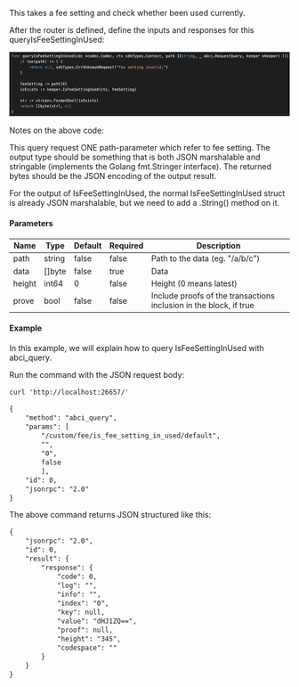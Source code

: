 This takes a fee setting and check whether been used currently.

After the router is defined, define the inputs and responses for this queryIsFeeSettingInUsed:

![Image-2](../pic/queryIsFeeSettingInUsed.png)


Notes on the above code:

This query request ONE path-parameter which refer to fee setting. 
The output type should be something that is both JSON marshalable and stringable (implements the Golang fmt.Stringer interface). The returned bytes should be the JSON encoding of the output result.

For the output of IsFeeSettingInUsed, the normal IsFeeSettingInUsed struct is already JSON marshalable, but we need to add a .String() method on it.

#### Parameters
| Name | Type | Default | Required | Description                 |
| ---- | ---- | ------- | -------- | --------------------------- |
| path | string | false | false    | Path to the data (eg. "/a/b/c") |
| data | []byte | false | true     | Data |
| height | int64 | 0 | false    | Height (0 means latest) |
| prove | bool | false | false    | Include proofs of the transactions inclusion in the block, if true |



#### Example
In this example, we will explain how to query IsFeeSettingInUsed with abci_query. 

Run the command with the JSON request body:
```
curl 'http://localhost:26657/'
```

```
{
    "method": "abci_query",
    "params": [
    	"/custom/fee/is_fee_setting_in_used/default",
    	"",
    	"0",
    	false
    	],
    "id": 0,
    "jsonrpc": "2.0"
}

```

The above command returns JSON structured like this: 
```
{
    "jsonrpc": "2.0",
    "id": 0,
    "result": {
        "response": {
            "code": 0,
            "log": "",
            "info": "",
            "index": "0",
            "key": null,
            "value": "dHJ1ZQ==",
            "proof": null,
            "height": "345",
            "codespace": ""
        }
    }
}
```

